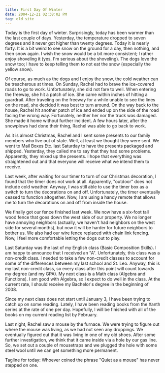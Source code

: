 ```yaml
---
title: First Day Of Winter
date: 2004-12-21 02:38:02 PM
tag: old site
---
```


Today is the first day of winter. Surprisingly, today has been warmer than the last couple of days. Yesterday, the temperature dropped to seven degrees and it never got higher than twenty degrees. Today it is nearly forty. It is a bit weird to see snow on the ground for a day, then nothing, and then snow again. I wish the snow would be a bit more consistent; I rather enjoy shoveling it (yes, I'm serious about the shoveling). The dogs love the snow too; I have to keep telling them to not eat the snow (especially the yellow snow).

Of course, as much as the dogs and I enjoy the snow, the cold weather can be treacherous at times. On Sunday, Rachel had to brave the ice-covered roads to go to work. Unfortunately, she did not fare to well. When entering the freeway, she hit a patch of ice. She came within inches of hitting a guardrail. After traveling on the freeway for a while unable to see the lines on the road, she decided it was best to turn around. On the way back to the house, Rachel hit another patch of ice and ended up on the side of the road facing the wrong way. Fortunately, neither her nor the truck was damaged. She made it home without further incident. A few hours later, after the snowplows had done their thing, Rachel was able to go back to work.

As it is almost Christmas, Rachel and I sent some presents to our family members who live out of state. Well, at least we thought they were sent. We went to Mail Boxes Etc. last Saturday to have the presents packaged and shipped. Yesterday, they called me to say that they had some problems. Apparently, they mixed up the presents. I hope that everything was straightened out and that everyone will receive what we intend them to receive.

Last week, after waiting for our timer to turn of our Christmas decoration, I found that the timer does not work at all. Apparently, "outdoor" does not include cold weather. Anyway, I was still able to use the timer box as a switch to turn the decorations on and off. Unfortunately, the timer eventually ceased to function altogether. Now, I am using a handy remote that allows me to turn the decorations on and off from inside the house.

We finally got our fence finished last week. We now have a six-foot tall wood fence that goes down the west side of our property. We no longer have annoying neighbors (actually, we haven't had neighbors on the west side for several months), but now it will be harder for future neighbors to bother us. We also had our wire fence replaced with chain link fencing. Now, I feel more comfortable letting the dogs out to play.

Last Saturday was the last of my English class (Basic Composition Skills). I am happy to announce that I received an "A". Unfortunately, this class was a non-credit class. I needed to take a few non-credit classes to account for some of the differences between my last school and St. Leo. Anyway, this is my last non-credit class, so every class after this point will count towards my degree (and my GPA). My next class is a Math class (Algebra and Functions). I am good with Algebra, so I expect to do well in the class. At the current rate, I should receive my Bachelor's degree in the beginning of 2008.

Since my next class does not start until January 3, I have been trying to catch up on some reading. Lately, I have been reading books from the Xanth series at the rate of one per day. Hopefully, I will be finished with all of the books on my current reading list by February.

Last night, Rachel saw a mouse by the furnace. We were trying to figure out where the mouse was living, as we had not seen any droppings. We eventually figured out that it was living in one of my old shoes. After some further investigation, we think that it came inside via a hole by our gas line. So, we set out a couple of mousetraps and we plugged the hole with some steel wool until we can get something more permanent.

Tagline for today: Whoever coined the phrase "Quiet as a mouse" has never stepped on one.

